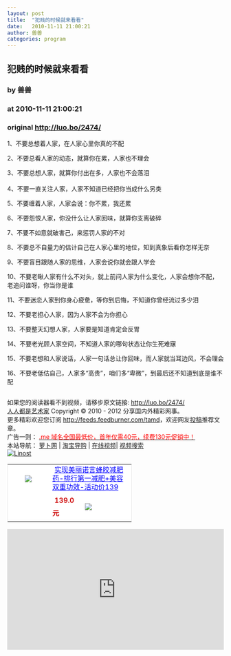 ```yaml
---
layout: post
title:  "犯贱的时候就来看看"
date:   2010-11-11 21:00:21
author: 兽兽
categories: program
---
```


## 犯贱的时候就来看看
### by 兽兽
### at 2010-11-11 21:00:21
### original <http://luo.bo/2474/>

<p>1、不要总想着人家，在人家心里你真的不配</p><p>2、不要总看人家的动态，就算你在累，人家也不理会</p><p>3、不要总想人家，就算你付出在多，人家也不会落泪<br> <span></span><br> 4、不要一直关注人家，人家不知道已经把你当成什么另类</p><p>5、不要缠着人家，人家会说：你不累，我还累</p><p>6、不要怨恨人家，你没什么让人家回味，就算你支离破碎</p><p>7、不要不如意就破害己，来惩罚人家的不对</p><p>8、不要总不自量力的估计自己在人家心里的地位，知到真象后看你怎样无奈</p><p>9、不要盲目跟随人家的思维，人家会说你就会跟人学会</p><p>10、不要老瞅人家有什么不对头，就上前问人家为什么变化，人家会想你不配，老追问谁呀，你当你是谁</p><p>11、不要迷恋人家到你身心疲惫，等你到后悔，不知道你曾经流过多少泪</p><p>12、不要老担心人家，因为人家不会为你担心</p><p>13、不要整天幻想人家，人家要是知道肯定会反胃</p><p>14、不要老光顾人家空间，不知道人家的哪句状态让你生死难寐</p><p>15、不要老想和人家说话，人家一句话总让你回味，而人家就当耳边风，不会理会</p><p>16、不要老低估自己，人家多“高贵”，咱们多“卑微”，到最后还不知道到底是谁不配</p><p><a href="http://luo.bo/2474/"><img src="http://dulei.si/files/d5ef760543c6366ce3c0b0c40ee601ad.jpg" alt="" border="0"></a></p><p>如果您的阅读器看不到视频，请移步原文链接: <a href="http://luo.bo/2474/">http://luo.bo/2474/</a> <br> <a href="http://luo.bo/">人人都是艺术家</a> Copyright ©   2010 - 2012 分享国内外精彩网事。<br> 更多精彩欢迎您订阅 <a href="http://feeds.feedburner.com/tamd">http://feeds.feedburner.com/tamd</a>，欢迎网友<a href="http://luo.bo/delivery/">投稿</a>推荐文章。<br> 广告一则： <a href="http://zi.mu/domain"><font color="red">.me 域名全国最低价，首年仅需40元，续费130元促销中！</font></a><br> 本站导航： <a href="http://luo.bo/">萝卜网</a> | <a href="http://tao.luo.bo/">淘宝导购</a> | <a href="http://v2.luo.bo/">在线视频</a>| <a href="http://v.luo.bo/">视频搜索</a><br> <a href="http://zi.mu/linost" title="Linost"><img src="http://dulei.si/files/966647b88eb7c4530535056df8d2d83f.gif" alt="Linost" border="0"></a> <br><table cellpadding="0" cellspacing="0" bgcolor="#FFFFFF" style="width:290px;border:1px solid #e6e6e6"><tr><td rowspan="2" align="center"><div style="margin:5px auto;width:80px;height:80px"><a href="http://s.click.taobao.com/t_1?i=qvFXFNo5sVGhzg%3D%3D&amp;p=mm_11009023_0_0&amp;n=12" style="width:80px;margin:0px;padding:0px;height:80px;overflow:hidden"><img style="margin:0px;border:none" src="http://image.taobao.com/bao/uploaded/http://img02.taobaocdn.com/bao/uploaded/i2/T1ISRKXd0HXXcHFYrc_125833.jpg_sum.jpg"></a></div><div></div></td><td colspan="2"><a href="http://s.click.taobao.com/t_1?i=qvFXFNo5sVGhzg%3D%3D&amp;p=mm_11009023_0_0&amp;n=12" style="height:40px;width:180px;margin:5px;line-height:20px;color:#0000ff">实现美丽诺言蜂胶减肥药-排行第一减肥+美容双重功效-活动价139</a></td></tr><tr><td> <span style="font-weight:600;margin:5px;line-height:30px;color:#cc0000">139.0元</span></td><td width="100px"><a href="http://s.click.taobao.com/t_1?i=qvFXFNo5sVGhzg%3D%3D&amp;p=mm_11009023_0_0&amp;n=12"><img name="" style="margin:0px;line-height:24px;vertical-align:text-bottom;border:none" src="http://img.alimama.cn/images/tbk/cps/fgetccode_btn.gif"></a></td></tr></table> <p><iframe src="http://feedads.g.doubleclick.net/~ah/f/7sv1ooo89v8jfelhdjk8plpa64/300/250?ca=1&amp;fh=280#http%3A%2F%2Fluo.bo%2F2474%2F" width="100%" height="280" frameborder="0" scrolling="no" marginwidth="0" marginheight="0"></iframe></p></p>